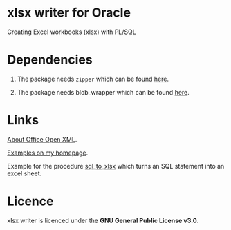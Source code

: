 # xlsx writer for Oracle

Creating Excel workbooks (xlsx) with PL/SQL

# Dependencies

1. The package needs `zipper` which can be found [here](https://github.com/ReneNyffenegger/oracle_scriptlets/tree/master/zipper).

2. The package needs blob_wrapper which can be found [here](https://github.com/ReneNyffenegger/oracle_scriptlets/tree/master/blob_wrapper).

# Links

[About Office Open XML](https://github.com/ReneNyffenegger/about-Office-Open-XML).

[Examples on my homepage](http://renenyffenegger.ch/Oracle/Libraries/xlsx-writer.html).

Example for the procedure [sql_to_xlsx](http://renenyffenegger.blogspot.ch/2016/01/oracle-turning-select-statement-into.html) which turns an SQL statement into an excel sheet.

# Licence

xlsx writer is licenced under the **GNU General Public License v3.0**.
